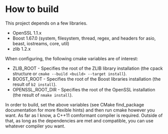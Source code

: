 # How to build
This project depends on a few libraries.

* OpenSSL 1.1.x
* Boost 1.67.0 (system, filesystem, thread, regex, and headers for asio, beast, iostreams, core, util)
* zlib 1.2.x

When configuring, the following cmake variables are of interest:

* ZLIB_ROOT - Specifies the root of the ZLIB library installation (the cpack structure or `cmake --build <build> --target install`).
* BOOST_ROOT - Specifies the root of the Boost libraries installation (the result of `b2 install`).
* OPENSSL_ROOT_DIR - Specifies the root of the OpenSSL installation (the result of `nmake install`).

In order to build, set the above variables (see CMake find_package documentation for more flexible hints) and then run cmake however you want.
As far as I know, a C++11 comformant compiler is required. Outside of that, as long as the dependencies are met and compatible, you can use whatever compiler you want.
